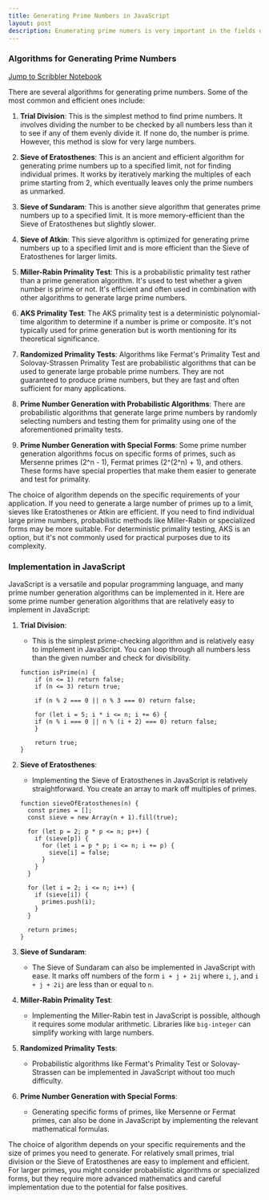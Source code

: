 ```yaml
---
title: Generating Prime Numbers in JavaScript
layout: post
description: Enumerating prime numers is very important in the fields of mathematics and computer science. There are several algorithms to this and they can be easilt implmented in JavaScript.
---
```


### Algorithms for Generating Prime Numbers

[Jump to Scribbler Notebook](https://app.scribbler.live/#?examples/Enumerating_Primes.jsnb)

There are several algorithms for generating prime numbers. Some of the most common and efficient ones include:

1. **Trial Division**: This is the simplest method to find prime numbers. It involves dividing the number to be checked by all numbers less than it to see if any of them evenly divide it. If none do, the number is prime. However, this method is slow for very large numbers.

2. **Sieve of Eratosthenes**: This is an ancient and efficient algorithm for generating prime numbers up to a specified limit, not for finding individual primes. It works by iteratively marking the multiples of each prime starting from 2, which eventually leaves only the prime numbers as unmarked.

3. **Sieve of Sundaram**: This is another sieve algorithm that generates prime numbers up to a specified limit. It is more memory-efficient than the Sieve of Eratosthenes but slightly slower.

4. **Sieve of Atkin**: This sieve algorithm is optimized for generating prime numbers up to a specified limit and is more efficient than the Sieve of Eratosthenes for larger limits.

5. **Miller-Rabin Primality Test**: This is a probabilistic primality test rather than a prime generation algorithm. It's used to test whether a given number is prime or not. It's efficient and often used in combination with other algorithms to generate large prime numbers.

6. **AKS Primality Test**: The AKS primality test is a deterministic polynomial-time algorithm to determine if a number is prime or composite. It's not typically used for prime generation but is worth mentioning for its theoretical significance.

7. **Randomized Primality Tests**: Algorithms like Fermat's Primality Test and Solovay-Strassen Primality Test are probabilistic algorithms that can be used to generate large probable prime numbers. They are not guaranteed to produce prime numbers, but they are fast and often sufficient for many applications.

8. **Prime Number Generation with Probabilistic Algorithms**: There are probabilistic algorithms that generate large prime numbers by randomly selecting numbers and testing them for primality using one of the aforementioned primality tests.

9. **Prime Number Generation with Special Forms**: Some prime number generation algorithms focus on specific forms of primes, such as Mersenne primes (2^n - 1), Fermat primes (2^(2^n) + 1), and others. These forms have special properties that make them easier to generate and test for primality.

The choice of algorithm depends on the specific requirements of your application. If you need to generate a large number of primes up to a limit, sieves like Eratosthenes or Atkin are efficient. If you need to find individual large prime numbers, probabilistic methods like Miller-Rabin or specialized forms may be more suitable. For deterministic primality testing, AKS is an option, but it's not commonly used for practical purposes due to its complexity.

### Implementation in JavaScript

JavaScript is a versatile and popular programming language, and many prime number generation algorithms can be implemented in it. Here are some prime number generation algorithms that are relatively easy to implement in JavaScript:

1. **Trial Division**:
	- This is the simplest prime-checking algorithm and is relatively easy to implement in JavaScript. You can loop through all numbers less than the given number and check for divisibility.

	```
 	function isPrime(n) {
		if (n <= 1) return false;
		if (n <= 3) return true;
		
		if (n % 2 === 0 || n % 3 === 0) return false;
		
		for (let i = 5; i * i <= n; i += 6) {
		if (n % i === 0 || n % (i + 2) === 0) return false;
		}
		
		return true;
	}
2. **Sieve of Eratosthenes**:
   - Implementing the Sieve of Eratosthenes in JavaScript is relatively straightforward. You create an array to mark off multiples of primes.
	```
    function sieveOfEratosthenes(n) {
      const primes = [];
      const sieve = new Array(n + 1).fill(true);
      
      for (let p = 2; p * p <= n; p++) {
        if (sieve[p]) {
          for (let i = p * p; i <= n; i += p) {
            sieve[i] = false;
          }
        }
      }
      
      for (let i = 2; i <= n; i++) {
        if (sieve[i]) {
          primes.push(i);
        }
      }
      
      return primes;
    }
3. **Sieve of Sundaram**:
   - The Sieve of Sundaram can also be implemented in JavaScript with ease. It marks off numbers of the form `i + j + 2ij` where `i`, `j`, and `i + j + 2ij` are less than or equal to `n`.

4. **Miller-Rabin Primality Test**:
   - Implementing the Miller-Rabin test in JavaScript is possible, although it requires some modular arithmetic. Libraries like `big-integer` can simplify working with large numbers.

5. **Randomized Primality Tests**:
   - Probabilistic algorithms like Fermat's Primality Test or Solovay-Strassen can be implemented in JavaScript without too much difficulty.

6. **Prime Number Generation with Special Forms**:
   - Generating specific forms of primes, like Mersenne or Fermat primes, can also be done in JavaScript by implementing the relevant mathematical formulas.

The choice of algorithm depends on your specific requirements and the size of primes you need to generate. For relatively small primes, trial division or the Sieve of Eratosthenes are easy to implement and efficient. For larger primes, you might consider probabilistic algorithms or specialized forms, but they require more advanced mathematics and careful implementation due to the potential for false positives.
